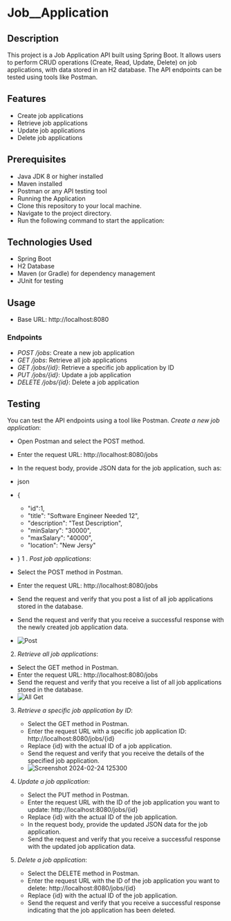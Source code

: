 # Job__Application


## Description
This project is a Job Application API built using Spring Boot. It allows users to perform CRUD operations (Create, Read, Update, Delete) on job applications, with data stored in an H2 database. The API endpoints can be tested using tools like Postman.

## Features
- Create job applications
- Retrieve job applications
- Update job applications
- Delete job applications

## Prerequisites
- Java JDK 8 or higher installed
- Maven installed
- Postman or any API testing tool
- Running the Application
- Clone this repository to your local machine.
- Navigate to the project directory.
- Run the following command to start the application:

## Technologies Used
- Spring Boot
- H2 Database
- Maven (or Gradle) for dependency management
- JUnit for testing

## Usage
- Base URL: http://localhost:8080

### Endpoints
- *POST /jobs*: Create a new job application
- *GET /jobs*: Retrieve all job applications
- *GET /jobs/{id}*: Retrieve a specific job application by ID
- *PUT /jobs/{id}*: Update a job application
- *DELETE /jobs/{id}*: Delete a job application

## Testing
You can test the API endpoints using a tool like Postman.
 *Create a new job application*:
   - Open Postman and select the POST method.
   - Enter the request URL: http://localhost:8080/jobs
   - In the request body, provide JSON data for the job application, such as:
   -  json
   -  {
      - "id":1,
      -	"title": "Software Engineer Needed 12",
      -	"description": "Test Description",
      -	"minSalary": "30000",
      -	"maxSalary": "40000",
      -	"location": "New Jersy"
   -  }
 1 . *Post job applications*:
        
   - Select the POST method in Postman.
   - Enter the request URL: http://localhost:8080/jobs
   - Send the request and verify that you post a list of all job applications stored in the database.
   - Send the request and verify that you receive a successful response with the newly created job application data.
   - ![Post](https://github.com/Muskandwivedi39/Job__Application1/issues/1#issue-2155783091)

     
 2. *Retrieve all job applications*:
   - Select the GET method in Postman.
   - Enter the request URL: http://localhost:8080/jobs
   - Send the request and verify that you receive a list of all job applications stored in the database.
   - ![All Get](https://github.com/Muskandwivedi39/Job__Application1/issues/2#issue-2155808478)

3. *Retrieve a specific job application by ID*:
   - Select the GET method in Postman.
   - Enter the request URL with a specific job application ID: http://localhost:8080/jobs/{id}
   - Replace {id} with the actual ID of a job application.
   - Send the request and verify that you receive the details of the specified job application.
   - ![Screenshot 2024-02-24 125300](https://github.com/Muskandwivedi39/Job__Application1/assets/114982533/a20827c7-95c7-4d0d-a270-79556d08251c)


4. *Update a job application*:
   - Select the PUT method in Postman.
   - Enter the request URL with the ID of the job application you want to update: http://localhost:8080/jobs/{id}
   - Replace {id} with the actual ID of the job application.
   - In the request body, provide the updated JSON data for the job application.
   - Send the request and verify that you receive a successful response with the updated job application data.

5. *Delete a job application*:
   - Select the DELETE method in Postman.
   - Enter the request URL with the ID of the job application you want to delete: http://localhost:8080/jobs/{id}
   - Replace {id} with the actual ID of the job application.
   - Send the request and verify that you receive a successful response indicating that the job application has been deleted.
